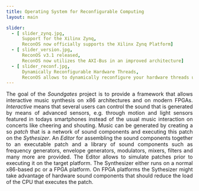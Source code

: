 ```yaml
---
title: Operating System for Reconfigurable Computing
layout: main

slider:
  - [ slider_zynq.jpg,
      Support for the Xilinx Zynq,
      ReconOS now officially supports the Xilinx Zynq Platform]
  - [ slider_version.jpg,
      ReconOS v3.1 released,
      ReconOS now utilizes the AXI-Bus in an improved architecture]
  - [ slider_reconf.jpg,
      Dynamically Reconfigurable Hardware Threads,
      ReconOS allows to dynamically reconfigure your hardware threads utilizing the partial reconfiguration features of the FPGA]
---
```


<p style="text-align:justify">
The goal of the <em>Soundgates</em> project is to provide a framework that allows interactive music synthesis on x86 architectures and on modern FPGAs. <em>Interactive</em> means that several users can control the sound that is generated by means of advanced sensors, e.g. through motion and light sensors featured in todays smartphones instead of the usual music interaction on concerts like cheering and shouting. Music can be generated by creating a so <em>patch</em> that is a network of sound components and executing this patch on the <em>Sythesizer</em>. An <em>Editor</em> for assembling the sound components together to an executable patch and a library of sound components such as frequency generators, envelope generators, modulators, mixers, filters and many more are provided. The Editor allows to simulate patches prior to executing it on the target platform. The Synthesizer either runs on a normal x86-based pc or a FPGA platform. On FPGA platforms the Sythesizer might take advantage of hardware sound components that should reduce the load of the CPU that executes the patch.
</p>
<!--
 Sollte man vllt. rauslassen:
 smartphones instead of the usual music interaction on concerts like cheering and shouting
  ??
-->
